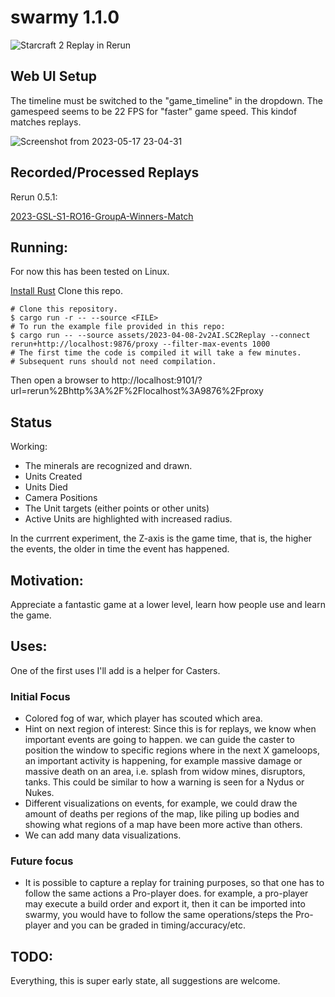 # swarmy 1.1.0

![Starcraft 2 Replay in Rerun](https://user-images.githubusercontent.com/873436/231281746-40fde3f1-fec6-49fe-8cf1-5fbd197589b7.png)

## Web UI Setup

The timeline must be switched to the "game_timeline" in the dropdown.
The gamespeed seems to be 22 FPS for "faster" game speed. This kindof matches replays.

![Screenshot from 2023-05-17 23-04-31](https://github.com/sebosp/swarmy/assets/873436/d18cec98-98d5-485f-90ad-075e5389db03)


## Recorded/Processed Replays

Rerun 0.5.1:

[2023-GSL-S1-RO16-GroupA-Winners-Match](https://sebosp.github.io/swarmy/public/0.5.1/2023-GSL-S1-RO16-GroupA-Winners-Match.html?url=https://sebosp.github.io/swarmy/public/0.5.1/assets/2023-GSL-S1-RO16-GroupA-Winners-Match.rrd)


## Running:

For now this has been tested on Linux.

[Install Rust](https://www.rust-lang.org/tools/install)
Clone this repo.

```shell
# Clone this repository.
$ cargo run -r -- --source <FILE>
# To run the example file provided in this repo:
$ cargo run -- --source assets/2023-04-08-2v2AI.SC2Replay --connect rerun+http://localhost:9876/proxy --filter-max-events 1000
# The first time the code is compiled it will take a few minutes.
# Subsequent runs should not need compilation.
```
Then open a browser to http://localhost:9101/?url=rerun%2Bhttp%3A%2F%2Flocalhost%3A9876%2Fproxy

## Status
Working:
- The minerals are recognized and drawn.
- Units Created
- Units Died
- Camera Positions
- The Unit targets (either points or other units)
- Active Units are highlighted with increased radius.

In the currrent experiment, the Z-axis is the game time, that is, the higher the events, the older in time the event has happened.


## Motivation:

Appreciate a fantastic game at a lower level, learn how people use and learn the game.

## Uses:

One of the first uses I'll add is a helper for Casters.

### Initial Focus
- Colored fog of war, which player has scouted which area.
- Hint on next region of interest: Since this is for replays, we know when important events are going to happen.
  we can guide the caster to position the window to specific regions where in the next X gameloops, an important
  activity is happening, for example massive damage or massive death on an area, i.e. splash from widow mines, disruptors, tanks.
  This could be similar to how a warning is seen for a Nydus or Nukes.
- Different visualizations on events, for example, we could draw the amount of deaths per regions of the map, like piling up bodies
  and showing what regions of a map have been more active than others.
- We can add many data visualizations.

### Future focus
- It is possible to capture a replay for training purposes, so that one has to follow the same actions a Pro-player does.
  for example, a pro-player may execute a build order and export it, then it can be imported into swarmy,
  you would have to follow the same operations/steps the Pro-player and you can be graded in timing/accuracy/etc.

## TODO:
Everything, this is super early state, all suggestions are welcome.
